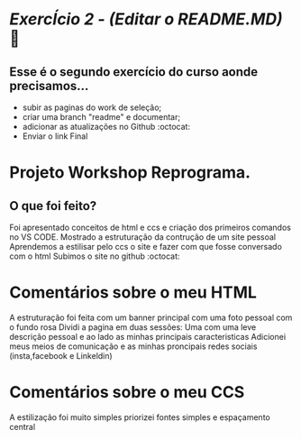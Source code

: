 # *ExercÍcio 2 - (Editar o README.MD)*  :rocket:
## Esse é o segundo exercício do curso aonde precisamos...
 
 * subir as paginas do work de seleção;
 * criar uma branch "readme" e documentar;
 * adicionar as atualizações no Github  :octocat:
 * Enviar o link Final 

 #  Projeto Workshop Reprograma. 
 ## O que foi feito? 

 Foi apresentado conceitos de html e ccs e criação dos primeiros comandos no VS CODE. 
 Mostrado a estruturação da contrução de um site pessoal 
 Aprendemos a estilisar pelo ccs o site e fazer com que fosse conversado com o html 
 Subimos o site no github  :octocat:

# Comentários sobre o meu HTML 

 A estruturação foi feita com um banner principal com uma foto pessoal com o fundo rosa
 Dividi a pagina em duas sessões:
 Uma com uma leve descrição pessoal e ao lado as minhas principais caracteristicas
 Adicionei meus meios de comunicação e as minhas proncipais redes sociais (insta,facebook e Linkeldin)


# Comentários sobre o meu CCS
 A estilização foi muito simples priorizei fontes simples e espaçamento central 
 



